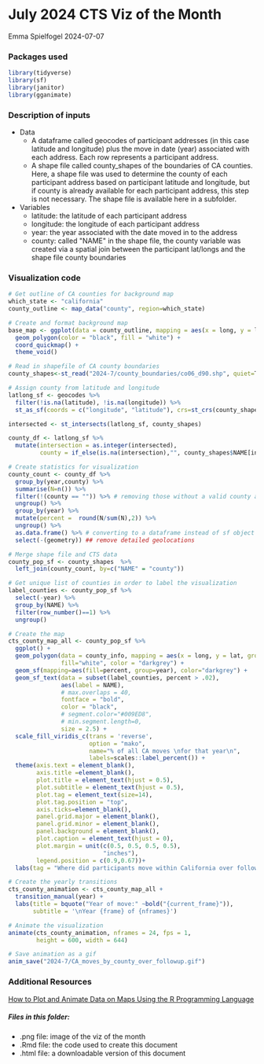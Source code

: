 # July 2024 CTS Viz of the Month
Emma Spielfogel
2024-07-07

### Packages used


```r
library(tidyverse)
library(sf)
library(janitor)
library(gganimate)
```

### Description of inputs

-   Data
    -   A dataframe called geocodes of participant addresses (in this case latitude and longitude) plus the move in date (year) associated with each address. Each row represents a participant address.
    -   A shape file called county_shapes of the boundaries of CA counties. Here, a shape file was used to determine the county of each participant address based on participant latitude and longitude, but if county is already available for each participant address, this step is not necessary. The shape file is available here in a subfolder.
-   Variables
    -   latitude: the latitude of each participant address
    -   longitude: the longitude of each participant address
    -   year: the year associated with the date moved in to the address
    -   county: called "NAME" in the shape file, the county variable was created via a spatial join between the participant lat/longs and the shape file county boundaries

### Visualization code


```r
# Get outline of CA counties for background map
which_state <- "california"
county_outline <- map_data("county", region=which_state)

# Create and format background map
base_map <- ggplot(data = county_outline, mapping = aes(x = long, y = lat, group = group)) +
  geom_polygon(color = "black", fill = "white") +
  coord_quickmap() +
  theme_void() 

# Read in shapefile of CA county boundaries
county_shapes<-st_read("2024-7/county_boundaries/co06_d90.shp", quiet=T)

# Assign county from latitude and longitude
latlong_sf <- geocodes %>%
  filter(!is.na(latitude), !is.na(longitude)) %>%
  st_as_sf(coords = c("longitude", "latitude"), crs=st_crs(county_shapes))

intersected <- st_intersects(latlong_sf, county_shapes)

county_df <- latlong_sf %>%
  mutate(intersection = as.integer(intersected),
         county = if_else(is.na(intersection),"", county_shapes$NAME[intersection]))

# Create statistics for visualization
county_count <- county_df %>% 
  group_by(year,county) %>% 
  summarise(N=n()) %>% 
  filter(!(county == "")) %>% # removing those without a valid county assignment
  ungroup() %>% 
  group_by(year) %>%
  mutate(percent =  round(N/sum(N),2)) %>% 
  ungroup() %>%
  as.data.frame() %>% # converting to a dataframe instead of sf object to
  select(-(geometry)) ## remove detailed geolocations

# Merge shape file and CTS data
county_pop_sf <- county_shapes  %>%
  left_join(county_count, by=c("NAME" = "county"))

# Get unique list of counties in order to label the visualization
label_counties <- county_pop_sf %>% 
  select(-year) %>% 
  group_by(NAME) %>% 
  filter(row_number()==1) %>% 
  ungroup()

# Create the map
cts_county_map_all <- county_pop_sf %>% 
  ggplot() +
  geom_polygon(data = county_info, mapping = aes(x = long, y = lat, group = group),
               fill="white", color = "darkgrey") +
  geom_sf(mapping=aes(fill=percent, group=year), color="darkgrey") +
  geom_sf_text(data = subset(label_counties, percent > .02),
               aes(label = NAME),
               # max.overlaps = 40,
               fontface = "bold",
               color = "black",
               # segment.color="#009ED8",
               # min.segment.length=0,
               size = 2.5) +
  scale_fill_viridis_c(trans = 'reverse',
                       option = "mako",
                       name="% of all CA moves \nfor that year\n",
                       labels=scales::label_percent()) +
  theme(axis.text = element_blank(), 
        axis.title =element_blank(),
        plot.title = element_text(hjust = 0.5),
        plot.subtitle = element_text(hjust = 0.5),
        plot.tag = element_text(size=14),
        plot.tag.position = "top",
        axis.ticks=element_blank(), 
        panel.grid.major = element_blank(), 
        panel.grid.minor = element_blank(), 
        panel.background = element_blank(), 
        plot.caption = element_text(hjust = 0),
        plot.margin = unit(c(0.5, 0.5, 0.5, 0.5), 
                           "inches"),
        legend.position = c(0.9,0.67))+
  labs(tag = "Where did participants move within California over follow-up?\n\n")

# Create the yearly transitions
cts_county_animation <- cts_county_map_all +
  transition_manual(year) +
  labs(title = bquote("Year of move:" ~bold("{current_frame}")),
       subtitle = '\nYear {frame} of {nframes}')

# Animate the visualization
animate(cts_county_animation, nframes = 24, fps = 1,
        height = 600, width = 644)

# Save animation as a gif
anim_save("2024-7/CA_moves_by_county_over_followup.gif")
```

### Additional Resources

[How to Plot and Animate Data on Maps Using the R Programming Language](https://conservancy.umn.edu/server/api/core/bitstreams/ba6ea265-c865-48d2-bcf4-e287542efd9a/content)

##### Files in this folder:

-   .png file: image of the viz of the month
-   .Rmd file: the code used to create this document
-   .html file: a downloadable version of this document
